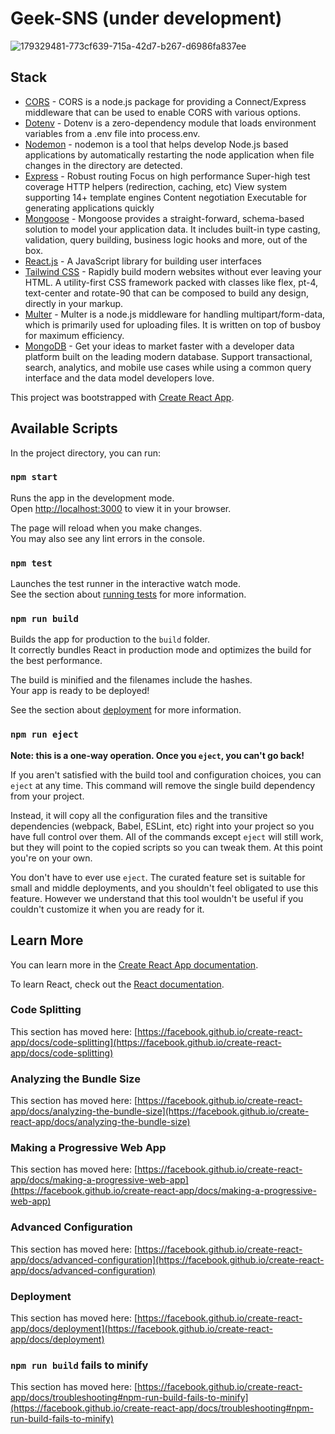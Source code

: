 # Geek-SNS (under development)

![179329481-773cf639-715a-42d7-b267-d6986fa837ee](https://user-images.githubusercontent.com/96198088/182798161-b95d1d23-b3cf-42c0-923b-761372948c16.jpeg)

## Stack

- [CORS](https://github.com/expressjs/cors#readme) - CORS is a node.js package for providing a Connect/Express middleware that can be used to enable CORS with various options.
- [Dotenv](https://github.com/motdotla/dotenv#readme) - Dotenv is a zero-dependency module that loads environment variables from a .env file into process.env.
- [Nodemon](https://github.com/remy/nodemon) - nodemon is a tool that helps develop Node.js based applications by automatically restarting the node application when file changes in the directory are detected.
- [Express](https://expressjs.com/) - Robust routing
Focus on high performance
Super-high test coverage
HTTP helpers (redirection, caching, etc)
View system supporting 14+ template engines
Content negotiation
Executable for generating applications quickly
- [Mongoose](https://mongoosejs.com/) - Mongoose provides a straight-forward, schema-based solution to model your application data. It includes built-in type casting, validation, query building, business logic hooks and more, out of the box.
- [React.js](https://ja.reactjs.org/) - A JavaScript library for building user interfaces
- [Tailwind CSS](https://tailwindcss.com/) - Rapidly build modern websites without ever leaving your HTML.
A utility-first CSS framework packed with classes like flex, pt-4, text-center and rotate-90 that can be composed to build any design, directly in your markup.
- [Multer](https://github.com/expressjs/multer#readme) - Multer is a node.js middleware for handling multipart/form-data, which is primarily used for uploading files. It is written on top of busboy for maximum efficiency.
- [MongoDB](https://www.mongodb.com/) - Get your ideas to market faster with a developer data platform built on the leading modern database. Support transactional, search, analytics, and mobile use cases while using a common query interface and the data model developers love.



This project was bootstrapped with [Create React App](https://github.com/facebook/create-react-app).

## Available Scripts

In the project directory, you can run:

### `npm start`

Runs the app in the development mode.\
Open [http://localhost:3000](http://localhost:3000) to view it in your browser.

The page will reload when you make changes.\
You may also see any lint errors in the console.

### `npm test`

Launches the test runner in the interactive watch mode.\
See the section about [running tests](https://facebook.github.io/create-react-app/docs/running-tests) for more information.

### `npm run build`

Builds the app for production to the `build` folder.\
It correctly bundles React in production mode and optimizes the build for the best performance.

The build is minified and the filenames include the hashes.\
Your app is ready to be deployed!

See the section about [deployment](https://facebook.github.io/create-react-app/docs/deployment) for more information.

### `npm run eject`

**Note: this is a one-way operation. Once you `eject`, you can't go back!**

If you aren't satisfied with the build tool and configuration choices, you can `eject` at any time. This command will remove the single build dependency from your project.

Instead, it will copy all the configuration files and the transitive dependencies (webpack, Babel, ESLint, etc) right into your project so you have full control over them. All of the commands except `eject` will still work, but they will point to the copied scripts so you can tweak them. At this point you're on your own.

You don't have to ever use `eject`. The curated feature set is suitable for small and middle deployments, and you shouldn't feel obligated to use this feature. However we understand that this tool wouldn't be useful if you couldn't customize it when you are ready for it.

## Learn More

You can learn more in the [Create React App documentation](https://facebook.github.io/create-react-app/docs/getting-started).

To learn React, check out the [React documentation](https://reactjs.org/).

### Code Splitting

This section has moved here: [https://facebook.github.io/create-react-app/docs/code-splitting](https://facebook.github.io/create-react-app/docs/code-splitting)

### Analyzing the Bundle Size

This section has moved here: [https://facebook.github.io/create-react-app/docs/analyzing-the-bundle-size](https://facebook.github.io/create-react-app/docs/analyzing-the-bundle-size)

### Making a Progressive Web App

This section has moved here: [https://facebook.github.io/create-react-app/docs/making-a-progressive-web-app](https://facebook.github.io/create-react-app/docs/making-a-progressive-web-app)

### Advanced Configuration

This section has moved here: [https://facebook.github.io/create-react-app/docs/advanced-configuration](https://facebook.github.io/create-react-app/docs/advanced-configuration)

### Deployment

This section has moved here: [https://facebook.github.io/create-react-app/docs/deployment](https://facebook.github.io/create-react-app/docs/deployment)

### `npm run build` fails to minify

This section has moved here: [https://facebook.github.io/create-react-app/docs/troubleshooting#npm-run-build-fails-to-minify](https://facebook.github.io/create-react-app/docs/troubleshooting#npm-run-build-fails-to-minify)
